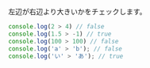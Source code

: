 <!--
label: >
description: 大なり演算子
link: https://developer.mozilla.org/ja/docs/Web/JavaScript/Reference/Operators/Greater_than
-->

左辺が右辺より大きいかをチェックします。

```typescript
console.log(2 > 4) // false
console.log(1.5 > -1) // true
console.log(100 > 100) // false
console.log('a' > 'b'); // false
console.log('い' > 'あ'); // true
```
